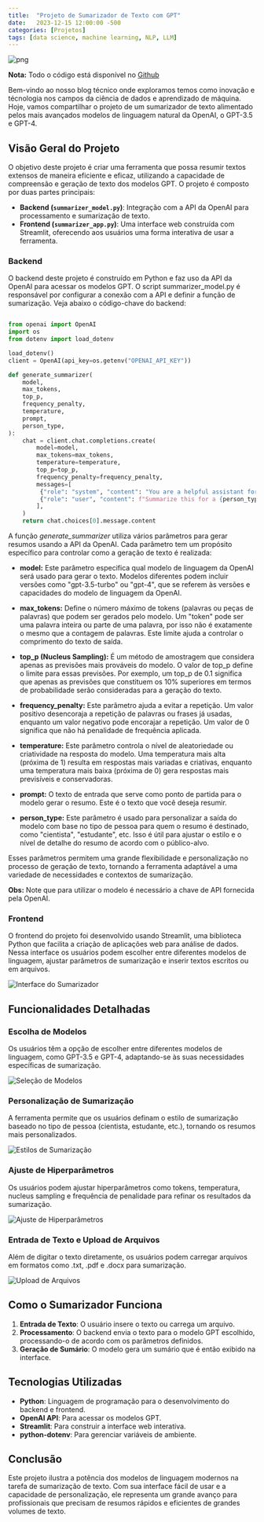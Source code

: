 ```yaml
---
title:  "Projeto de Sumarizador de Texto com GPT"
date:   2023-12-15 12:00:00 -500
categories: [Projetos]
tags: [data science, machine learning, NLP, LLM]
---
```


![png](https://github.com/gallileugenesis/gallileugenesis.github.io/blob/main/post-img/2023-12-15-text-summarization-with-gpt/header_image.png?raw=true)


**Nota:** Todo o código está disponível no [Github](https://github.com/gallileugenesis/text-summarization-with-gpt)


Bem-vindo ao nosso blog técnico onde exploramos temos como inovação e técnologia nos campos da ciência de dados e aprendizado de máquina. Hoje, vamos compartilhar o projeto de um sumarizador de texto alimentado pelos mais avançados modelos de linguagem natural da OpenAI, o GPT-3.5 e GPT-4.

## Visão Geral do Projeto

O objetivo deste projeto é criar uma ferramenta que possa resumir textos extensos de maneira eficiente e eficaz, utilizando a capacidade de compreensão e geração de texto dos modelos GPT. O projeto é composto por duas partes principais:

- **Backend (`summarizer_model.py`)**: Integração com a API da OpenAI para processamento e sumarização de texto.
- **Frontend (`summarizer_app.py`)**: Uma interface web construída com Streamlit, oferecendo aos usuários uma forma interativa de usar a ferramenta.

### Backend

O backend deste projeto é construído em Python e faz uso da API da OpenAI para acessar os modelos GPT. O script summarizer_model.py é responsável por configurar a conexão com a API e definir a função de sumarização. Veja abaixo o código-chave do backend:

```python

from openai import OpenAI
import os
from dotenv import load_dotenv

load_dotenv()
client = OpenAI(api_key=os.getenv("OPENAI_API_KEY"))

def generate_summarizer(
    model,
    max_tokens,
    top_p,
    frequency_penalty,
    temperature,
    prompt,
    person_type,
):
    chat = client.chat.completions.create(
        model=model,
        max_tokens=max_tokens,
        temperature=temperature,
        top_p=top_p,
        frequency_penalty=frequency_penalty,
        messages=[
         {"role": "system", "content": "You are a helpful assistant for text summarization."},
         {"role": "user", "content": f"Summarize this for a {person_type}: {prompt}"},
        ],
    )
    return chat.choices[0].message.content
```

A função *generate_summarizer* utiliza vários parâmetros para gerar resumos usando a API da OpenAI. Cada parâmetro tem um propósito específico para controlar como a geração de texto é realizada:

- **model:** Este parâmetro especifica qual modelo de linguagem da OpenAI será usado para gerar o texto. Modelos diferentes podem incluir versões como "gpt-3.5-turbo" ou "gpt-4", que se referem às versões e capacidades do modelo de linguagem da OpenAI.

- **max_tokens:** Define o número máximo de tokens (palavras ou peças de palavras) que podem ser gerados pelo modelo. Um "token" pode ser uma palavra inteira ou parte de uma palavra, por isso não é exatamente o mesmo que a contagem de palavras. Este limite ajuda a controlar o comprimento do texto de saída.

- **top_p (Nucleus Sampling):** É um método de amostragem que considera apenas as previsões mais prováveis do modelo. O valor de top_p define o limite para essas previsões. Por exemplo, um top_p de 0.1 significa que apenas as previsões que constituem os 10% superiores em termos de probabilidade serão consideradas para a geração do texto.

- **frequency_penalty:** Este parâmetro ajuda a evitar a repetição. Um valor positivo desencoraja a repetição de palavras ou frases já usadas, enquanto um valor negativo pode encorajar a repetição. Um valor de 0 significa que não há penalidade de frequência aplicada.

- **temperature:** Este parâmetro controla o nível de aleatoriedade ou criatividade na resposta do modelo. Uma temperatura mais alta (próxima de 1) resulta em respostas mais variadas e criativas, enquanto uma temperatura mais baixa (próxima de 0) gera respostas mais previsíveis e conservadoras.

- **prompt:** O texto de entrada que serve como ponto de partida para o modelo gerar o resumo. Este é o texto que você deseja resumir.

- **person_type:** Este parâmetro é usado para personalizar a saída do modelo com base no tipo de pessoa para quem o resumo é destinado, como "cientista", "estudante", etc. Isso é útil para ajustar o estilo e o nível de detalhe do resumo de acordo com o público-alvo.

Esses parâmetros permitem uma grande flexibilidade e personalização no processo de geração de texto, tornando a ferramenta adaptável a uma variedade de necessidades e contextos de sumarização.

**Obs:** Note que para utilizar o modelo é necessário a chave de API fornecida pela OpenAI.

### Frontend

O frontend do projeto foi desenvolvido usando Streamlit, uma biblioteca Python que facilita a criação de aplicações web para análise de dados. Nessa interface os usuários podem escolher entre diferentes modelos de linguagem, ajustar parâmetros de sumarização e inserir textos escritos ou em arquivos.

![Interface do Sumarizador](https://github.com/gallileugenesis/gallileugenesis.github.io/blob/main/post-img/2023-12-15-text-summarization-with-gpt/interface.png?raw=true)

## Funcionalidades Detalhadas

### Escolha de Modelos

Os usuários têm a opção de escolher entre diferentes modelos de linguagem, como GPT-3.5 e GPT-4, adaptando-se às suas necessidades específicas de sumarização.

![Seleção de Modelos](link_para_imagem_selecao_modelos)

### Personalização de Sumarização

A ferramenta permite que os usuários definam o estilo de sumarização baseado no tipo de pessoa (cientista, estudante, etc.), tornando os resumos mais personalizados.

![Estilos de Sumarização](link_para_imagem_estilos_sumarizacao)

### Ajuste de Hiperparâmetros

Os usuários podem ajustar hiperparâmetros como tokens, temperatura, nucleus sampling e frequência de penalidade para refinar os resultados da sumarização.

![Ajuste de Hiperparâmetros](link_para_imagem_ajuste_hiperparametros)

### Entrada de Texto e Upload de Arquivos

Além de digitar o texto diretamente, os usuários podem carregar arquivos em formatos como .txt, .pdf e .docx para sumarização.

![Upload de Arquivos](link_para_imagem_upload_arquivos)

## Como o Sumarizador Funciona

1. **Entrada de Texto**: O usuário insere o texto ou carrega um arquivo.
2. **Processamento**: O backend envia o texto para o modelo GPT escolhido, processando-o de acordo com os parâmetros definidos.
3. **Geração de Sumário**: O modelo gera um sumário que é então exibido na interface.

## Tecnologias Utilizadas

- **Python**: Linguagem de programação para o desenvolvimento do backend e frontend.
- **OpenAI API**: Para acessar os modelos GPT.
- **Streamlit**: Para construir a interface web interativa.
- **python-dotenv**: Para gerenciar variáveis de ambiente.

## Conclusão

Este projeto ilustra a potência dos modelos de linguagem modernos na tarefa de sumarização de texto. Com sua interface fácil de usar e a capacidade de personalização, ele representa um grande avanço para profissionais que precisam de resumos rápidos e eficientes de grandes volumes de texto.

